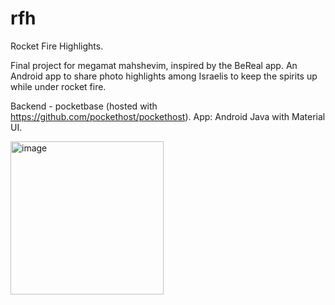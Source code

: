 # rfh
Rocket Fire Highlights.

Final project for megamat mahshevim, inspired by the BeReal app. An Android app to share photo highlights among Israelis to keep the spirits up while under rocket fire.

Backend - pocketbase (hosted with https://github.com/pockethost/pockethost). App: Android Java with Material UI.

<img width="245" alt="image" src="https://github.com/user-attachments/assets/d34fe5a1-6949-414a-a393-105fd223f8f1" />

